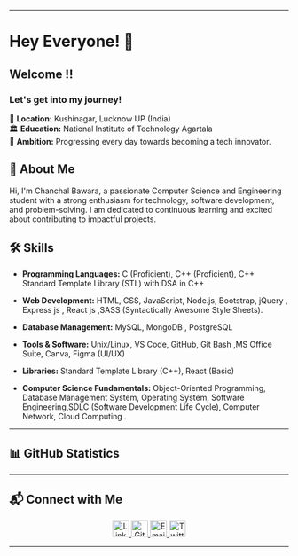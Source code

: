 
---

# Hey Everyone! 🌙

## Welcome !!

### Let's get into my journey!

📍 **Location:**  Kushinagar, Lucknow UP (India)   
🏛️ **Education:**  National Institute of Technology Agartala  
🚀 **Ambition:** Progressing every day towards becoming a tech innovator.

## 🚀 About Me

Hi, I'm Chanchal Bawara, a passionate Computer Science and Engineering student with a strong enthusiasm for technology, software development, and problem-solving. I am dedicated to continuous learning and excited about contributing to impactful projects.

## 🛠️ Skills

- **Programming Languages:** C (Proficient), C++ (Proficient), C++ Standard Template Library (STL)  with DSA in C++
- **Web Development:** HTML, CSS, JavaScript, Node.js, Bootstrap, jQuery , Express js , React js ,SASS (Syntactically Awesome Style Sheets).
- **Database Management:** MySQL, MongoDB , PostgreSQL
- **Tools & Software:** Unix/Linux, VS Code, GitHub, Git Bash ,MS Office Suite, Canva, Figma (UI/UX)

 


- **Libraries:** Standard Template Library (C++), React (Basic)

- **Computer Science Fundamentals:** Object-Oriented Programming, Database Management System, Operating
System, Software Engineering,SDLC (Software Development Life Cycle), Computer Network, Cloud Computing .
---

## 📊 GitHub Statistics
<!-- 
<p align="center">
  <img alt="GitHub Streak" height="180px" src="https://github-readme-streak-stats.herokuapp.com/?user=Yashasvi-30&theme=radical">
  <img alt="Top Languages" height="180px" src="https://github-readme-stats-eight-theta.vercel.app/api/top-langs/?username=Yashasvi-30&theme=radical&layout=compact&exclude_lang=java+r">
  <img alt="GitHub Stats" height="180px" src="https://github-readme-stats.vercel.app/api?username=Yashasvi-30&count_private=true&theme=radical&show_icons=true">
</p> -->

---

## 📬 Connect with Me

<p align="center">
  <a href="https://www.linkedin.com/in/chanchal-bawara-000923249/">
    <img alt="LinkedIn" src="https://img.shields.io/badge/LinkedIn-0077B5?style=flat&logo=linkedin&logoColor=white" height="30">
  </a>
  <a href="https://github.com/ChanchalBawara">
    <img alt="GitHub" src="https://img.shields.io/badge/GitHub-181717?style=flat&logo=github&logoColor=white" height="30">
  </a>
  <!-- <a href="https://peerlist.io/yashasvii">
    <img alt="Peerlist" src="https://img.shields.io/badge/Peerlist-000000?style=flat&logo=peerlist&logoColor=white" height="30">
  </a> -->
   <a href="mailto:chanchalbawara@gmail.com">
    <img alt="Email" src="https://img.shields.io/badge/Email-D14836?style=flat&logo=gmail&logoColor=white" height="30">
  </a>
  <a href="https://x.com/24Chanchal">
    <img alt="Twitter" src="https://img.shields.io/badge/Twitter-1DA1F2?style=flat&logo=twitter&logoColor=white" height="30">
  </a>
</p>

---
